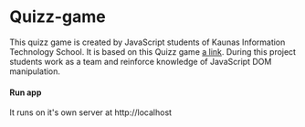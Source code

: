# Quizz-game

 This quizz game is created by JavaScript students of Kaunas Information Technology School. It is based on this Quizz game [a link](https://quiz-inky.vercel.app/). 
 During this project students work as a team and reinforce knowledge of JavaScript DOM manipulation.

 #### Run app 
 It runs on it's own server at http://localhost